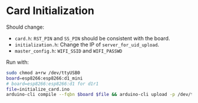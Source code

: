 # Card Initialization

Should change:
* `card.h`: `RST_PIN` and `SS_PIN` should be consistent with the board.
* `initialization.h`: Change the IP of `server_for_uid_upload`.
* `master_config.h`: `WIFI_SSID` and `WIFI_PASSWD`

Run with:

```bash
sudo chmod a+rw /dev/ttyUSB0
board=esp8266:esp8266:d1_mini
# board=esp8266:esp8266:d1 for d1r1
file=initialize_card.ino
arduino-cli compile --fqbn $board $file && arduino-cli upload -p /dev/ttyUSB0 --fqbn $board $file && arduino-cli monitor -p /dev/ttyUSB0
```
